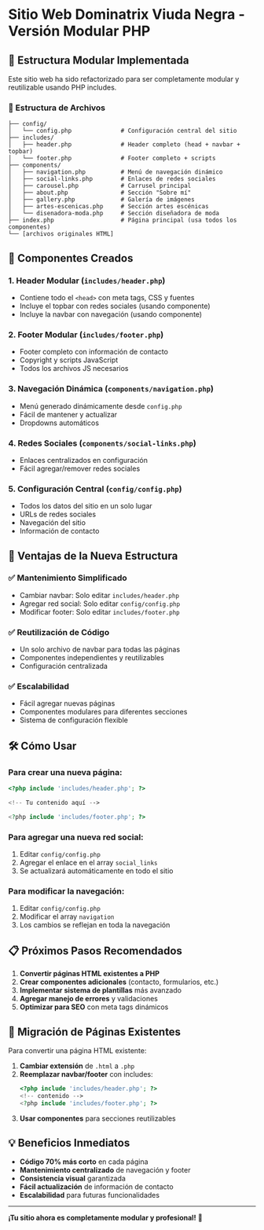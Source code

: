# Sitio Web Dominatrix Viuda Negra - Versión Modular PHP

## 🚀 Estructura Modular Implementada

Este sitio web ha sido refactorizado para ser completamente modular y reutilizable usando PHP includes.

### 📁 Estructura de Archivos

```
├── config/
│   └── config.php              # Configuración central del sitio
├── includes/
│   ├── header.php              # Header completo (head + navbar + topbar)
│   └── footer.php              # Footer completo + scripts
├── components/
│   ├── navigation.php          # Menú de navegación dinámico
│   ├── social-links.php        # Enlaces de redes sociales
│   ├── carousel.php            # Carrusel principal
│   ├── about.php               # Sección "Sobre mí"
│   ├── gallery.php             # Galería de imágenes
│   ├── artes-escenicas.php     # Sección artes escénicas
│   └── disenadora-moda.php     # Sección diseñadora de moda
├── index.php                   # Página principal (usa todos los componentes)
└── [archivos originales HTML]
```

## 🔧 Componentes Creados

### 1. **Header Modular** (`includes/header.php`)
- Contiene todo el `<head>` con meta tags, CSS y fuentes
- Incluye el topbar con redes sociales (usando componente)
- Incluye la navbar con navegación (usando componente)

### 2. **Footer Modular** (`includes/footer.php`)
- Footer completo con información de contacto
- Copyright y scripts JavaScript
- Todos los archivos JS necesarios

### 3. **Navegación Dinámica** (`components/navigation.php`)
- Menú generado dinámicamente desde `config.php`
- Fácil de mantener y actualizar
- Dropdowns automáticos

### 4. **Redes Sociales** (`components/social-links.php`)
- Enlaces centralizados en configuración
- Fácil agregar/remover redes sociales

### 5. **Configuración Central** (`config/config.php`)
- Todos los datos del sitio en un solo lugar
- URLs de redes sociales
- Navegación del sitio
- Información de contacto

## 🎯 Ventajas de la Nueva Estructura

### ✅ **Mantenimiento Simplificado**
- Cambiar navbar: Solo editar `includes/header.php`
- Agregar red social: Solo editar `config/config.php`
- Modificar footer: Solo editar `includes/footer.php`

### ✅ **Reutilización de Código**
- Un solo archivo de navbar para todas las páginas
- Componentes independientes y reutilizables
- Configuración centralizada

### ✅ **Escalabilidad**
- Fácil agregar nuevas páginas
- Componentes modulares para diferentes secciones
- Sistema de configuración flexible

## 🛠️ Cómo Usar

### Para crear una nueva página:
```php
<?php include 'includes/header.php'; ?>

<!-- Tu contenido aquí -->

<?php include 'includes/footer.php'; ?>
```

### Para agregar una nueva red social:
1. Editar `config/config.php`
2. Agregar el enlace en el array `social_links`
3. Se actualizará automáticamente en todo el sitio

### Para modificar la navegación:
1. Editar `config/config.php`
2. Modificar el array `navigation`
3. Los cambios se reflejan en toda la navegación

## 📋 Próximos Pasos Recomendados

1. **Convertir páginas HTML existentes a PHP**
2. **Crear componentes adicionales** (contacto, formularios, etc.)
3. **Implementar sistema de plantillas** más avanzado
4. **Agregar manejo de errores** y validaciones
5. **Optimizar para SEO** con meta tags dinámicos

## 🔄 Migración de Páginas Existentes

Para convertir una página HTML existente:

1. **Cambiar extensión** de `.html` a `.php`
2. **Reemplazar navbar/footer** con includes:
   ```php
   <?php include 'includes/header.php'; ?>
   <!-- contenido -->
   <?php include 'includes/footer.php'; ?>
   ```
3. **Usar componentes** para secciones reutilizables

## 💡 Beneficios Inmediatos

- **Código 70% más corto** en cada página
- **Mantenimiento centralizado** de navegación y footer
- **Consistencia visual** garantizada
- **Fácil actualización** de información de contacto
- **Escalabilidad** para futuras funcionalidades

---

**¡Tu sitio ahora es completamente modular y profesional!** 🎉
